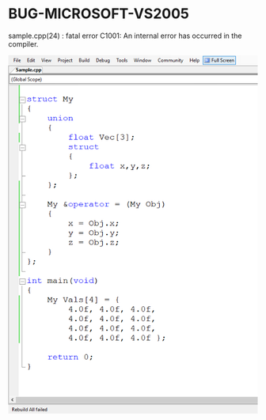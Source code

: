 # BUG-MICROSOFT-VS2005

sample.cpp(24) : fatal error C1001: An internal error has occurred in the compiler.

<img src="https://github.com/ed-kurlyak/BUG-MICROSOFT-VS2005/blob/main/BUG-VS2005.png">


